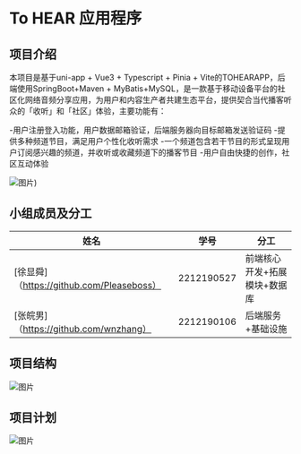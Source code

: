   # To HEAR 应用程序 
  
   ## 项目介绍 
  
   本项目是基于uni-app + Vue3 + Typescript + Pinia + Vite的TOHEARAPP，后端使用SpringBoot+Maven + MyBatis+MySQL，是一款基于移动设备平台的社区化网络音频分享应用，为用户和内容生产者共建生态平台，提供契合当代播客听众的「收听」和「社区」体验，主要功能有： 
  
   -用户注册登入功能，用户数据邮箱验证，后端服务器向目标邮箱发送验证码 
  -提供多种频道节目，满足用户个性化收听需求 
  -一个频道包含若干节目的形式呈现用户订阅感兴趣的频道，并收听或收藏频道下的播客节目 
  -用户自由快捷的创作，社区互动体验 
  
   ![图片](https://github.com/user-attachments/assets/8c023332-b285-4c3c-9aaf-c188f703cb2c))
  
   ## 小组成员及分工 
  
   |姓名 | 学号 | 分工 | 
  |----------------------------------- |------------ |------------------------ | 
  | [徐显舜]（https://github.com/Pleaseboss） | 2212190527 | 前端核心开发+拓展模块+数据库 | 
  | [张皖男]（https://github.com/wnzhang） | 2212190106 | 后端服务+基础设施 | 
  
  ## 项目结构

![图片](https://github.com/user-attachments/assets/70733c4f-209f-4f15-a353-764dd60dec71)

## 项目计划

![图片](https://github.com/user-attachments/assets/265d983f-0ef3-4cc4-a583-60f6ef612fea)

  
   
 
